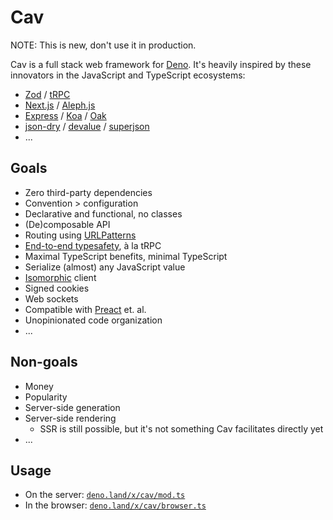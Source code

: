 # Cav

NOTE: This is new, don't use it in production.

Cav is a full stack web framework for [Deno](https://deno.land). It's heavily
inspired by these innovators in the JavaScript and TypeScript ecosystems:

- [Zod](https://github.com/colinhacks/zod) / [tRPC](https://trpc.io)
- [Next.js](https://nextjs.org/) / [Aleph.js](https://alephjs.org/)
- [Express](https://expressjs.com/) / [Koa](https://koajs.com/) /
  [Oak](https://oakserver.github.io/oak/)
- [json-dry](https://github.com/11ways/json-dry) /
  [devalue](https://github.com/Rich-Harris/devalue) /
  [superjson](https://github.com/blitz-js/superjson)
- ...

## Goals

- Zero third-party dependencies
- Convention > configuration
- Declarative and functional, no classes
- (De)composable API
- Routing using
  [URLPatterns](https://developer.mozilla.org/en-US/docs/Web/API/URL_Pattern_API)
- [End-to-end typesafety](https://colinhacks.com/essays/painless-typesafety),
  à la tRPC
- Maximal TypeScript benefits, minimal TypeScript
- Serialize (almost) any JavaScript value
- [Isomorphic](https://en.wikipedia.org/wiki/Isomorphic_JavaScript) client
- Signed cookies
- Web sockets
- Compatible with [Preact](https://preactjs.com) et. al.
- Unopinionated code organization
- ...

## Non-goals

- Money
- Popularity
- Server-side generation
- Server-side rendering
  - SSR is still possible, but it's not something Cav facilitates directly yet
- ...

## Usage

- On the server: [`deno.land/x/cav/mod.ts`](https://deno.land/x/cav/mod.ts)
- In the browser:
  [`deno.land/x/cav/browser.ts`](https://deno.land/x/cav/browser.ts)
